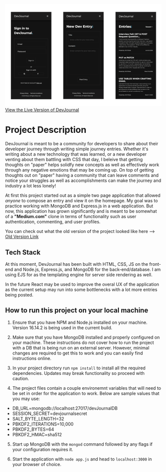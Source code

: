 ![DevJournal Screenshots](/readme-sc.png?raw=true)
[View the Live Version of DevJournal](https://devjournal-kirill.herokuapp.com/)


# Project Description

DevJournal is meant to be a community for developers to share about their developer journey through writing simple journey entries. Whether it's writing about a new technology that was learned, or a new developer venting about them battling with CSS that day, I beleive that getting thoughts on "paper" helps solidfy new concepts as well as effectively work through any negative emotions that may be coming up. On top of getting thoughts out on "paper" having a community that can leave comments and notice your struggles as well as accomplishments can make the journey and industry a lot less lonely!

At first this project started out as a simple two page application that allowed *anyone* to compose an entry and view it on the homepage. My goal was to practice working with MongoDB and Express.js in a web application. But now, this application has grown significantly and is meant to be somewhat of a **"Medium.com"** clone in terms of functionality such as user authentication, commenting, and user profiles.

You can check out what the old version of the project looked like here --> [Old Version Link](https://kirill-dev-journal.herokuapp.com/)


## Tech Stack

At this moment, DevJournal has been built with HTML, CSS, JS on the front-end and Node.js, Express.js, and MongoDB for the back-end/database. I am using EJS for as the templating engine for server side rendering as well.

In the future React may be used to improve the overal UX of the application as the current setup may run into some bottlenecks with a lot more entries being posted.


## How to run this project on your local machine

1. Ensure that you have NPM and Node.js installed on your machine. Version 16.14.2 is being used in the current build.

2. Make sure that you have MongoDB installed and properly configured on your machine. These instructions do not cover how to run the project with a DB that is being run on an external server. However, minimal changes are required to get this to work and you can easily find instructions online.

3. In your project directory run `npm install` to install all the required dependencies. Updates may break functionality so proceed with caution.

4. The project files contain a couple environemnt variables that will need to be set in order for the application to work. Below are sample values that you may use:
- DB_URL=mongodb://localhost:27017/devJournalDB
- SESSION_SECRET=devjournalsecret
- SALT_BYTE_LENGTH=32
- PBKDF2_ITERATIONS=10,000
- PBKDF2_BYTES=64
- PBKDF2_HMAC=sha512

5. Start up MongoDB with the `mongod` command followed by any flags if your configuration requires it.

6. Start the application with `node app.js` and head to `localhost:3000` in your browser of choice.